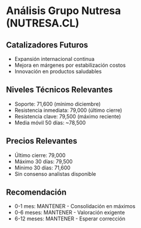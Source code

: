 # Análisis Grupo Nutresa (NUTRESA.CL)

## Catalizadores Futuros

- Expansión internacional continua
- Mejora en márgenes por estabilización costos
- Innovación en productos saludables

## Niveles Técnicos Relevantes

- Soporte: 71,600 (mínimo diciembre)
- Resistencia inmediata: 79,000 (último cierre)
- Resistencia clave: 79,500 (máximo reciente)
- Media móvil 50 días: ~78,500

## Precios Relevantes

- Último cierre: 79,000
- Máximo 30 días: 79,500
- Mínimo 30 días: 71,600
- Sin consenso analistas disponible

## Recomendación

- 0-1 mes: MANTENER - Consolidación en máximos
- 0-6 meses: MANTENER - Valoración exigente
- 6-12 meses: MANTENER - Esperar corrección
